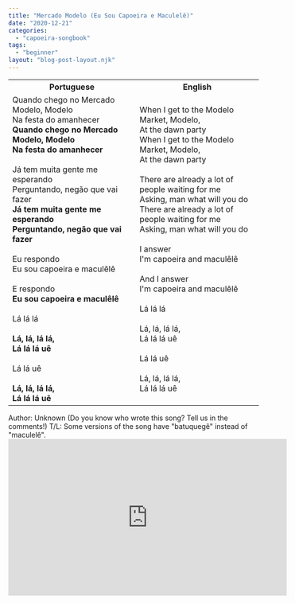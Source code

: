 ```yaml
---
title: "Mercado Modelo (Eu Sou Capoeira e Maculelê)"
date: "2020-12-21"
categories: 
  - "capoeira-songbook"
tags: 
  - "beginner"
layout: "blog-post-layout.njk"
---
```


<table class="capoeira-table">
    <tr class="header-row">
        <th>Portuguese</th>
        <th>English</th>
    </tr>
    <tr>
        <td>Quando chego no Mercado Modelo, Modelo<br>Na festa do amanhecer<br><strong>Quando chego no Mercado Modelo, Modelo<br>Na festa do amanhecer</strong><br><br>Já tem muita gente me esperando<br>Perguntando, negão que vai fazer<br><strong>Já tem muita gente me esperando<br>Perguntando, negão que vai fazer</strong><br><br>Eu respondo<br>Eu sou capoeira e maculêlê<br><br>E respondo<br><strong>Eu sou capoeira e maculêlê</strong><br><br>Lá lá lá<br><br><strong>Lá, lá, lá lá,<br>Lá lá lá uê</strong><br><br>Lá lá uê<br><br><strong>Lá, lá, lá lá,<br>Lá lá lá uê</strong></td>
        <td>When I get to the Modelo Market, Modelo,<br>At the dawn party<br>When I get to the Modelo Market, Modelo,<br>At the dawn party<br><br>There are already a lot of people waiting for me<br>Asking, man what will you do<br>There are already a lot of people waiting for me<br>Asking, man what will you do<br><br>I answer<br>I'm capoeira and maculêlê<br><br>And I answer<br>I'm capoeira and maculêlê<br><br>Lá lá lá<br><br>Lá, lá, lá lá,<br>Lá lá lá uê<br><br>Lá lá uê<br><br>Lá, lá, lá lá,<br>Lá lá lá uê</td>
    </tr>
</table>

<figcaption>
Author: Unknown (Do you know who wrote this song? Tell us in the comments!)  
T/L: Some versions of the song have "batuquegê" instead of "maculelê".
</figcaption>

<iframe width="560" height="315" src="https://www.youtube.com/embed/5IwXwOlR_hE" title="YouTube video player" frameborder="0" allow="accelerometer; autoplay; clipboard-write; encrypted-media; gyroscope; picture-in-picture" allowfullscreen></iframe>